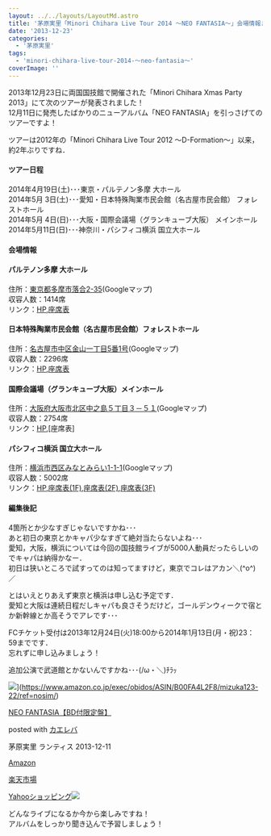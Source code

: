 ```yaml
---
layout: ../../layouts/LayoutMd.astro
title: '茅原実里「Minori Chihara Live Tour 2014 〜NEO FANTASIA〜」会場情報まとめ！'
date: '2013-12-23'
categories:
  - '茅原実里'
tags:
  - 'minori-chihara-live-tour-2014-〜neo-fantasia〜'
coverImage: ''
---
```


2013年12月23日に両国国技館で開催された「Minori Chihara Xmas Party 2013」にて次のツアーが発表されました！  
12月11日に発売したばかりのニューアルバム「NEO FANTASIA」を引っさげてのツアーですよ！

ツアーは2012年の「Minori Chihara Live Tour 2012 ～D-Formation～」以来，約2年ぶりですね．

#### ツアー日程

2014年4月19日(土)･･･東京・パルテノン多摩 大ホール  
2014年5月 3日(土)･･･愛知・日本特殊陶業市民会館（名古屋市民会館） フォレストホール  
2014年5月 4日(日)･･･大阪・国際会議場（グランキューブ大阪） メインホール  
2014年5月11日(日)･･･神奈川・パシフィコ横浜 国立大ホール

#### 会場情報

#### パルテノン多摩 大ホール

住所：[東京都多摩市落合2-35](https://www.google.co.jp/maps/preview#!q=%E6%9D%B1%E4%BA%AC%E9%83%BD%E5%A4%9A%E6%91%A9%E5%B8%82%E8%90%BD%E5%90%882-35&data=!1m4!1m3!1d4979!2d139.4262283!3d35.6209893!4m12!2m11!1m10!1s0x6018fcca9e3d2ae3%3A0x330c1b27a97c3626!3m8!1m3!1d207434!2d139.710388!3d35.673343!3m2!1i1024!2i768!4f13.1)(Googleマップ)  
収容人数：1414席  
リンク：[HP](http://www.parthenon.or.jp/shisetsu/hall01/index.html),[座席表](http://www.parthenon.or.jp/shisetsu/hall01/seet_l.html)

#### 日本特殊陶業市民会館（名古屋市民会館）フォレストホール

住所：[名古屋市中区金山一丁目5番1号](https://www.google.co.jp/maps/preview#!q=%E5%90%8D%E5%8F%A4%E5%B1%8B%E5%B8%82%E4%B8%AD%E5%8C%BA%E9%87%91%E5%B1%B1%E4%B8%80%E4%B8%81%E7%9B%AE5%E7%95%AA1%E5%8F%B7&data=!4m12!2m11!1m10!1s0x6003774d4392048d:0x99ac2f1b52c38b1f!3m8!1m3!1d207434!2d139.710388!3d35.673343!3m2!1i1024!2i768!4f13.1)(Googleマップ)  
収容人数：2296席  
リンク：[HP](http://www.bunka758.or.jp/scd01_top.html),[座席表](http://www.bunka758.or.jp/chart/shimin01_zaseki.pdf)

#### 国際会議場（グランキューブ大阪）メインホール

住所：[大阪府大阪市北区中之島５丁目３－５１](https://www.google.co.jp/maps/preview#!q=%E5%A4%A7%E9%98%AA%E5%BA%9C%E5%A4%A7%E9%98%AA%E5%B8%82%E5%8C%97%E5%8C%BA%E4%B8%AD%E4%B9%8B%E5%B3%B6%EF%BC%95%E4%B8%81%E7%9B%AE%EF%BC%93%EF%BC%8D%EF%BC%95%EF%BC%91&data=!1m4!1m3!1d5036!2d135.4862361!3d34.6893768!4m12!2m11!1m10!1s0x6000e658eb203bc3%3A0xa8f25e3d50fbec9c!3m8!1m3!1d207434!2d139.710388!3d35.673343!3m2!1i1024!2i768!4f13.1)(Googleマップ)  
収容人数：2754席  
リンク：[HP](http://www.gco.co.jp/index.php),[座席表]

#### パシフィコ横浜 国立大ホール

住所：[横浜市西区みなとみらい1-1-1](https://www.google.co.jp/maps/preview#!q=%E6%A8%AA%E6%B5%9C%E5%B8%82%E8%A5%BF%E5%8C%BA%E3%81%BF%E3%81%AA%E3%81%A8%E3%81%BF%E3%82%89%E3%81%841-1-1&data=!4m12!2m11!1m10!1s0x60185c5b4e3f04d1:0x19c3a051c51e2897!3m8!1m3!1d207434!2d139.710388!3d35.673343!3m2!1i1024!2i768!4f13.1)(Googleマップ)  
収容人数：5002席  
リンク：[HP](http://www.pacifico.co.jp/index.html),[座席表(1F)](http://www.pacifico.co.jp/promoter/dl/pdf/kokuritu_1f.pdf),[座席表(2F)](http://www.pacifico.co.jp/promoter/dl/pdf/kokuritu_2f.pdf),[座席表(3F)](http://www.pacifico.co.jp/promoter/dl/pdf/kokuritu_3f.pdf)

#### 編集後記

4箇所とか少なすぎじゃないですかね･･･  
あと初日の東京とかキャパ少なすぎて絶対当たらないよね･･･  
愛知，大阪，横浜については今回の国技館ライブが5000人動員だったらしいのでキャパは納得かなー．  
初日は狭いところで試すってのは知ってますけど，東京でコレはアカン＼(^o^)／

とはいえとりあえず東京と横浜は申し込む予定です．  
愛知と大阪は連続日程だしキャパも良さそうだけど，ゴールデンウィークで宿とか新幹線とか高そうでアレです･･･

FCチケット受付は2013年12月24日(火)18:00から2014年1月13日(月・祝)23：59までです．  
忘れずに申し込みましょう！

追加公演で武道館とかないんですかね･･･(/ω・＼)ﾁﾗｯ

![](/archive/images/61ToNchPSjL._SL160_.jpg)](https://www.amazon.co.jp/exec/obidos/ASIN/B00FA4L2F8/mizuka123-22/ref=nosim/)

[NEO FANTASIA【BD付限定盤】](https://www.amazon.co.jp/exec/obidos/ASIN/B00FA4L2F8/mizuka123-22/ref=nosim/)

posted with [カエレバ](http://kaereba.com)

茅原実里 ランティス 2013-12-11

[Amazon](http://www.amazon.co.jp/gp/search?keywords=NEO%20FANTASIA&__mk_ja_JP=%83J%83%5E%83J%83i&tag=mizuka123-22 'アマゾン')

[楽天市場](http://hb.afl.rakuten.co.jp/hgc/032b53ee.4b34c5ee.0f4a541e.f440145e/?pc=http%3A%2F%2Fsearch.rakuten.co.jp%2Fsearch%2Fmall%2FNEO%2520FANTASIA%2F-%2Ff.1-p.1-s.1-sf.0-st.A-v.2%3Fx%3D0%26scid%3Daf_ich_link_urltxt%26m%3Dhttp%3A%2F%2Fm.rakuten.co.jp%2F '楽天市場')

[Yahooショッピング![](//ad.jp.ap.valuecommerce.com/servlet/gifbanner?sid=3066752&pid=881990642)](//ck.jp.ap.valuecommerce.com/servlet/referral?sid=3066752&pid=881990642&vc_url=http%3A%2F%2Fshopping.search.yahoo.co.jp%2Fsearch%3FuIv%3Don%26ei%3DUTF-8%26tab_ex%3Dcommerce%26slider%3D0%26va%3DNEO%2520FANTASIA 'Yahooショッピング')

どんなライブになるか今から楽しみですね！  
アルバムをしっかり聞き込んで予習しましょう！
